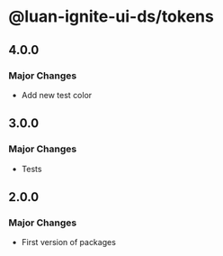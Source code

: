 # @luan-ignite-ui-ds/tokens

## 4.0.0

### Major Changes

- Add new test color

## 3.0.0

### Major Changes

- Tests

## 2.0.0

### Major Changes

- First version of packages
